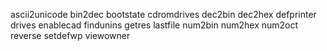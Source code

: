 ascii2unicode
bin2dec
bootstate
cdromdrives
dec2bin
dec2hex
defprinter
drives
enablecad
findunins
getres
lastfile
num2bin
num2hex
num2oct
reverse
setdefwp
viewowner

